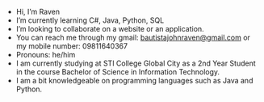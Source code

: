 - Hi, I’m Raven
- I’m currently learning C#, Java, Python, SQL
- I’m looking to collaborate on a website or an application.
- You can reach me through my gmail: bautistajohnraven@gmail.com or my mobile number: 09811640367
- Pronouns: he/him
- I am currently studying at STI College Global City as a 2nd Year Student in the course Bachelor of Science in Information Technology.
- I am a bit knowledgeable on programming languages such as Java and Python.
<!---
Intergalacticc/Intergalacticc is a ✨ special ✨ repository because its `README.md` (this file) appears on your GitHub profile.
You can click the Preview link to take a look at your changes.
--->
